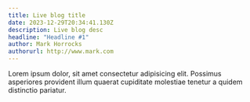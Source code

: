 ```yaml
---
title: Live blog title
date: 2023-12-29T20:34:41.130Z
description: Live blog desc
headline: "Headline #1"
author: Mark Horrocks
authorurl: http://www.mark.com
---
```

Lorem ipsum dolor, sit amet consectetur adipisicing elit. Possimus asperiores provident illum quaerat cupiditate molestiae tenetur a quidem distinctio pariatur.